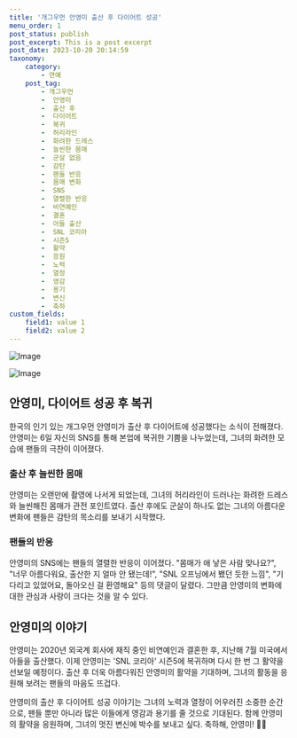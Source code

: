 ```yaml
---
title: '개그우먼 안영미 출산 후 다이어트 성공'
menu_order: 1
post_status: publish
post_excerpt: This is a post excerpt
post_date: 2023-10-20 20:14:59
taxonomy:
    category:
        - 연예
    post_tag:
        - 개그우먼
        -  안영미
        -  출산 후
        -  다이어트
        -  복귀
        -  허리라인
        -  화려한 드레스
        -  늘씬한 몸매
        -  군살 없음
        -  감탄
        -  팬들 반응
        -  몸매 변화
        -  SNS
        -  열렬한 반응
        -  비연예인
        -  결혼
        -  아들 출산
        -  SNL 코리아
        -  시즌5
        -  활약
        -  응원
        -  노력
        -  열정
        -  영감
        -  용기
        -  변신
        -  축하
custom_fields:
    field1: value 1
    field2: value 2
---
```


![Image](https://ssl.pstatic.net/mimgnews/image/076/2024/02/07/2024020701000510000059871_20240207064702882.jpg?type=w540)

![Image](https://mimgnews.pstatic.net/image/076/2024/02/07/2024020701000510000059872_20240207064702885.jpg?type=w540)


## 안영미, 다이어트 성공 후 복귀

한국의 인기 있는 개그우먼 안영미가 출산 후 다이어트에 성공했다는 소식이 전해졌다. 안영미는 6일 자신의 SNS를 통해 본업에 복귀한 기쁨을 나누었는데, 그녀의 화려한 모습에 팬들의 극찬이 이어졌다. 

### 출산 후 늘씬한 몸매

안영미는 오랜만에 촬영에 나서게 되었는데, 그녀의 허리라인이 드러나는 화려한 드레스와 늘씬해진 몸매가 관전 포인트였다. 출산 후에도 군살이 하나도 없는 그녀의 아름다운 변화에 팬들은 감탄의 목소리를 보내기 시작했다.

### 팬들의 반응

안영미의 SNS에는 팬들의 열렬한 반응이 이어졌다. "몸매가 애 낳은 사람 맞나요?", "너무 아름다워요, 출산한 지 얼마 안 됐는데!", "SNL 오프닝에서 뵀던 듯한 느낌", "기다리고 있었어요, 돌아오신 걸 환영해요" 등의 댓글이 달렸다. 그만큼 안영미의 변화에 대한 관심과 사랑이 크다는 것을 알 수 있다.

## 안영미의 이야기

안영미는 2020년 외국계 회사에 재직 중인 비연예인과 결혼한 후, 지난해 7월 미국에서 아들을 출산했다. 이제 안영미는 'SNL 코리아' 시즌5에 복귀하며 다시 한 번 그 활약을 선보일 예정이다. 출산 후 더욱 아름다워진 안영미의 활약을 기대하며, 그녀의 활동을 응원해 보려는 팬들의 마음도 뜨겁다.

안영미의 출산 후 다이어트 성공 이야기는 그녀의 노력과 열정이 어우러진 소중한 순간으로, 팬들 뿐만 아니라 많은 이들에게 영감과 용기를 줄 것으로 기대된다. 함께 안영미의 활약을 응원하며, 그녀의 멋진 변신에 박수를 보내고 싶다. 축하해, 안영미! 🎉🌟
